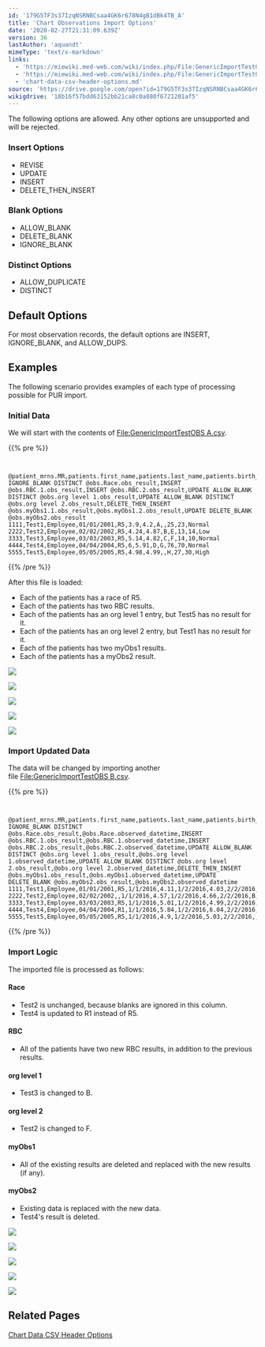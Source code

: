 ```yaml
---
id: '179G5TF3s37IzqNSRNBCsaa4GK6r678N4gB1dBk4TB_A'
title: 'Chart Observations Import Options'
date: '2020-02-27T21:31:09.639Z'
version: 36
lastAuthor: 'aquandt'
mimeType: 'text/x-markdown'
links:
  - 'https://miewiki.med-web.com/wiki/index.php/File:GenericImportTestOBS_A.csv'
  - 'https://miewiki.med-web.com/wiki/index.php/File:GenericImportTestOBS_B.csv'
  - 'chart-data-csv-header-options.md'
source: 'https://drive.google.com/open?id=179G5TF3s37IzqNSRNBCsaa4GK6r678N4gB1dBk4TB_A'
wikigdrive: '18b16f57bdd63152bb21ca8c0a880f6721201af5'
---
```

The following options are allowed. Any other options are unsupported and will be rejected.

### Insert Options

* REVISE
* UPDATE
* INSERT
* DELETE_THEN_INSERT

### Blank Options

* ALLOW_BLANK
* DELETE_BLANK
* IGNORE_BLANK

### Distinct Options

* ALLOW_DUPLICATE
* DISTINCT

## Default Options

For most observation records, the default options are INSERT, IGNORE_BLANK, and ALLOW_DUPS.

## Examples

The following scenario provides examples of each type of processing possible for PUR import.

### Initial Data

We will start with the contents of [File:GenericImportTestOBS A.csv](https://miewiki.med-web.com/wiki/index.php/File:GenericImportTestOBS_A.csv).

{{% pre %}}
```


@patient_mrns.MR,patients.first_name,patients.last_name,patients.birth_date,UPDATE IGNORE_BLANK DISTINCT @obs.Race.obs_result,INSERT @obs.RBC.1.obs_result,INSERT @obs.RBC.2.obs_result,UPDATE ALLOW_BLANK DISTINCT @obs.org level 1.obs_result,UPDATE ALLOW_BLANK DISTINCT @obs.org level 2.obs_result,DELETE_THEN_INSERT @obs.myObs1.1.obs_result,@obs.myObs1.2.obs_result,UPDATE DELETE_BLANK @obs.myObs2.obs_result
1111,Test1,Employee,01/01/2001,R5,3.9,4.2,A,,25,23,Normal
2222,Test2,Employee,02/02/2002,R5,4.24,4.87,B,E,13,14,Low
3333,Test3,Employee,03/03/2003,R5,5.14,4.82,C,F,14,10,Normal
4444,Test4,Employee,04/04/2004,R5,6,5.91,D,G,76,70,Normal
5555,Test5,Employee,05/05/2005,R5,4.98,4.99,,H,27,30,High

```
{{% /pre %}}

After this file is loaded:

* Each of the patients has a race of R5.
* Each of the patients has two RBC results.
* Each of the patients has an org level 1 entry, but Test5 has no result for it.
* Each of the patients has an org level 2 entry, but Test1 has no result for it.
* Each of the patients has two myObs1 results.
* Each of the patients has a myObs2 result.

![](../chart-observations-import-options.assets/0f3e18d554c4bf28156130d42d6e0193.png)

![](../chart-observations-import-options.assets/daf45c74540a615f3eb15a2ebd1e65de.png)

![](../chart-observations-import-options.assets/720adf521d83e51a80666a5d957a3c81.png)

![](../chart-observations-import-options.assets/4bdd37542ca6ae2141d402ff367f09e4.png)

![](../chart-observations-import-options.assets/6713694d92ad5175cf753672b90c6c04.png)

### Import Updated Data

The data will be changed by importing another file [File:GenericImportTestOBS B.csv](https://miewiki.med-web.com/wiki/index.php/File:GenericImportTestOBS_B.csv).

{{% pre %}}
```


@patient_mrns.MR,patients.first_name,patients.last_name,patients.birth_date,UPDATE IGNORE_BLANK DISTINCT @obs.Race.obs_result,@obs.Race.observed_datetime,INSERT @obs.RBC.1.obs_result,@obs.RBC.1.observed_datetime,INSERT @obs.RBC.2.obs_result,@obs.RBC.2.observed_datetime,UPDATE ALLOW_BLANK DISTINCT @obs.org level 1.obs_result,@obs.org level 1.observed_datetime,UPDATE ALLOW_BLANK DISTINCT @obs.org level 2.obs_result,@obs.org level 2.observed_datetime,DELETE_THEN_INSERT @obs.myObs1.obs_result,@obs.myObs1.observed_datetime,UPDATE DELETE_BLANK @obs.myObs2.obs_result,@obs.myObs2.observed_datetime
1111,Test1,Employee,01/01/2001,R5,1/1/2016,4.11,1/2/2016,4.03,2/2/2016,A,1/1/2016,,1/1/2016,24,1/1/2016,High,1/1/2016
2222,Test2,Employee,02/02/2002,,1/1/2016,4.57,1/2/2016,4.66,2/2/2016,B,1/1/2016,F,1/1/2016,15,1/1/2016,Low,1/1/2016
3333,Test3,Employee,03/03/2003,R5,1/1/2016,5.01,1/2/2016,4.99,2/2/2016,B,1/1/2016,F,1/1/2016,,1/1/2016,Normal,1/1/2016
4444,Test4,Employee,04/04/2004,R1,1/1/2016,5.84,1/2/2016,6.04,2/2/2016,D,1/1/2016,G,1/1/2016,75,1/1/2016,,1/1/2016
5555,Test5,Employee,05/05/2005,R5,1/1/2016,4.9,1/2/2016,5.03,2/2/2016,,1/1/2016,H,1/1/2016,28,1/1/2016,Normal,1/1/2016

```
{{% /pre %}}

### Import Logic

The imported file is processed as follows:

#### Race

* Test2 is unchanged, because blanks are ignored in this column.
* Test4 is updated to R1 instead of R5.

#### RBC

* All of the patients have two new RBC results, in addition to the previous results.

#### org level 1

* Test3 is changed to B.

#### org level 2

* Test2 is changed to F.

#### myObs1

* All of the existing results are deleted and replaced with the new results (if any).

#### myObs2

* Existing data is replaced with the new data.
* Test4's result is deleted.

![](../chart-observations-import-options.assets/c551ee278e6fb2d027cfb21cc5b634ce.png)

![](../chart-observations-import-options.assets/86a727157bdd153faaed7dbfee2aae34.png)

![](../chart-observations-import-options.assets/d567c84ce32d3cbd6bd0a198acdffe89.png)

![](../chart-observations-import-options.assets/ce4a86a78957b28c21d9067a6ad0f5b3.png)

![](../chart-observations-import-options.assets/e048e59a9a00e5898f172ee111e89ed8.png)

## Related Pages

[Chart Data CSV Header Options](chart-data-csv-header-options.md)
